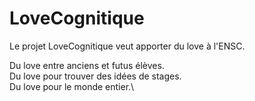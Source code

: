 # LoveCognitique

Le projet LoveCognitique veut apporter du love à l'ENSC. 

Du love entre anciens et futus élèves.\
Du love pour trouver des idées de stages.\
Du love pour le monde entier.\


